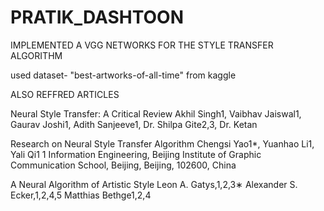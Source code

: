 # PRATIK_DASHTOON

IMPLEMENTED A VGG NETWORKS FOR THE STYLE TRANSFER ALGORITHM 

used dataset-  "best-artworks-of-all-time"  from kaggle

ALSO REFFRED ARTICLES 

Neural Style Transfer: A Critical Review Akhil Singh1, Vaibhav Jaiswal1, Gaurav Joshi1, Adith Sanjeeve1, Dr. Shilpa Gite2,3, Dr. Ketan

Research on Neural Style Transfer Algorithm Chengsi Yao1*, Yuanhao Li1, Yali Qi1 1 Information Engineering, Beijing Institute of Graphic Communication School, Beijing, Beijing, 102600, China 

A Neural Algorithm of Artistic Style
Leon A. Gatys,1,2,3∗ Alexander S. Ecker,1,2,4,5 Matthias Bethge1,2,4   



